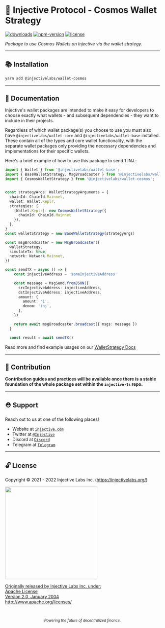 # 🌟 Injective Protocol - Cosmos Wallet Strategy

<!-- TODO -->

[![downloads](https://img.shields.io/npm/dm/@injectivelabs/wallet-ts.svg)](https://www.npmjs.com/package/@injectivelabs/wallet-ts)
[![npm-version](https://img.shields.io/npm/v/@injectivelabs/wallet-ts.svg)](https://www.npmjs.com/package/@injectivelabs/wallet-ts)
[![license](https://img.shields.io/npm/l/express.svg)]()

_Package to use Cosmos Wallets on Injective via the wallet strategy._

---

## 📚 Installation

```bash
yarn add @injectivelabs/wallet-cosmos
```

---

## 📖 Documentation

Injective's wallet packages are intended to make it easy for developers to choose exactly what wallets - and subsequent dependencies - they
want to include in their projects.

Regardless of which wallet package(s) you choose to use you must also have `@injectivelabs/wallet-core` and `@injectivelabs/wallet-base`
installed. These contain all of the types and core wallet functionality, with the separate wallet packages only providing the necessary
dependencies and implementations for their specific wallets.

Here's a brief example of how to use this package to send 1 INJ.:

```typescript
import { Wallet } from '@injectivelabs/wallet-base';
import { BaseWalletStrategy, MsgBroadcaster } from '@injectivelabs/wallet-core';
import { CosmosWalletStrategy } from '@injectivelabs/wallet-cosmos';


const strategyArgs: WalletStrategyArguments = {
  chainId: ChainId.Mainnet,
  wallet: Wallet.Keplr,
  strategies: {
    [Wallet.Keplr]: new CosmosWalletStrategy({
      chainId: ChainId.Mainnet
    }),
  },
}
const walletStrategy = new BaseWalletStrategy(strategyArgs)

const msgBroadcaster = new MsgBroadcaster({
  walletStrategy,
  simulateTx: true,
  network: Network.Mainnet,
})

const sendTX = async () => {
    const injectiveAddress = 'someInjectiveAddress'

    const message = MsgSend.fromJSON({
      srcInjectiveAddress: injectiveAddress,
      dstInjectiveAddress: injectiveAddress,
      amount: {
        amount: '1',
        denom: 'inj',
      },
    })

    return await msgBroadcaster.broadcast({ msgs: message })
  }

  const result = await sendTX()
```

Read more and find example usages on our [WalletStrategy Docs](https://docs.ts.injective.network/wallet/wallet-wallet-strategy)

---

## 📜 Contribution

**Contribution guides and practices will be available once there is a stable foundation of the whole package set within the `injective-ts` repo.**

---

## ⛑ Support

Reach out to us at one of the following places!

- Website at <a href="https://injective.com" target="_blank">`injective.com`</a>
- Twitter at <a href="https://twitter.com/Injective_" target="_blank">`@Injective`</a>
- Discord at <a href="https://discord.com/invite/NK4qdbv" target="_blank">`Discord`</a>
- Telegram at <a href="https://t.me/joininjective" target="_blank">`Telegram`</a>

---

## 🔓 License

Copyright © 2021 - 2022 Injective Labs Inc. (https://injectivelabs.org/)

<a href="https://iili.io/mNneZN.md.png"><img src="https://iili.io/mNneZN.md.png" style="width: 300px; max-width: 100%; height: auto" />

Originally released by Injective Labs Inc. under: <br />
Apache License <br />
Version 2.0, January 2004 <br />
http://www.apache.org/licenses/

<p>&nbsp;</p>
<div align="center">
  <sub><em>Powering the future of decentralized finance.</em></sub>
</div>
